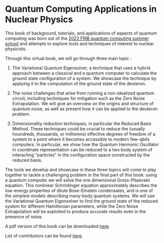 # Quantum Computing Applications in Nuclear Physics

This book of background, tutorials, and applications of aspects of quantum computing was born out of the [2022 FRIB quantum computing summer school](https://github.com/NuclearPhysicsWorkshops/FRIB-TASummerSchoolQuantumComputing) and attempts to explore tools and techniques of interest to nuclear physicists.

Through this virtual book, we will go through three main topic : 

1) The Variational Quantum Eigensolver, a technique that uses a hybrid approach between a classical and a quantum computer to calculate the ground state configuration of a system. We showcase the technique by applying it to the computation of the ground state of the deuteron.

2) The noise challenges that arise from running a non-idealized quantum circuit, including techniques for mitigation such as the Zero Noise Extrapolation. We will give an overview on the origins and structure of quantum noise, as well as present how it can be applied to the deuteron problem.

3) Dimensionality reduction techniques, in particular the Reduced Basis Method. These techniques could be crucial to reduce the (usually houndreds, thousands, or milliomns) effective degrees of freedom of a system to a point where it becomes accessible to modern few-qbits computers. In particular, we show how the Quantum Harmonic Oscillator in coordinate representation can be reduced to a two body system of interacting "particles" in the configuration space constructed by the reduced basis.

The tools we develop and showcase in these three topics will come to play together to tackle a challenging problem in the final part of this book: using a quantum computer we will solve the one dimensional Gross-Pitaevskii equation. This nonlinear Schrödinger equation approximately describes the low-energy properties of dilute Bose-Einstein condensates, and is one of the simplest models describing many-body quantum systems. We will use the Variational Quantum Eigensolver to find the ground state of the reduced system for different Hamiltonian parameters, while the Zero Noise Extrapolation will be exploited to produce accurate results even in the presence of noise.

A pdf version of this book can be downloaded [here](nuclear-qc.pdf).

List of contributors can be found [here](contributors.md).

```{tableofcontents}
```
